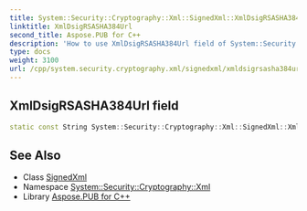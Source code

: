 ```yaml
---
title: System::Security::Cryptography::Xml::SignedXml::XmlDsigRSASHA384Url field
linktitle: XmlDsigRSASHA384Url
second_title: Aspose.PUB for C++
description: 'How to use XmlDsigRSASHA384Url field of System::Security::Cryptography::Xml::SignedXml class in C++.'
type: docs
weight: 3100
url: /cpp/system.security.cryptography.xml/signedxml/xmldsigrsasha384url/
---
```

## XmlDsigRSASHA384Url field




```cpp
static const String System::Security::Cryptography::Xml::SignedXml::XmlDsigRSASHA384Url
```

## See Also

* Class [SignedXml](../)
* Namespace [System::Security::Cryptography::Xml](../../)
* Library [Aspose.PUB for C++](../../../)
